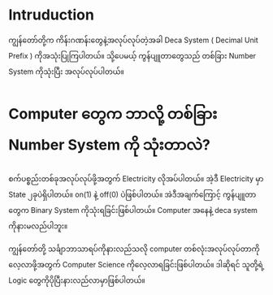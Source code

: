 # Intruduction

ကျွန်တော်တို့က ကိန်းဂဏန်းတွေနဲ့အလုပ်လုပ်တဲ့အခါ Deca System ( Decimal Unit Prefix ) ကိုအသုံးပြုကြပါတယ်။
သို့ပေမယ့် ကွန်ပျူတာတွေသည် တစ်ခြား Number System ကိုသုံးပြီး အလုပ်လုပ်ပါတယ်။

# Computer တွေက ဘာလို့ တစ်ခြား Number System ကို သုံးတာလဲ?

စက်ပစ္စည်းတစ်ခုအလုပ်လုပ်ဖို့အတွက် Electricity လိုအပ်ပါတယ်။ အဲ့ဒီ Electricity မှာ State ၂ခုပဲရှိပါတယ်။ on(1) နဲ့ off(0) ပဲဖြစ်ပါတယ်။ အဲဒီအချက်ကြောင့် ကွန်ပျူတာတွေက Binary System ကိုသုံးရခြင်းဖြစ်ပါတယ်။ Computer အနေနဲ့ deca system ကိုနားမလည်ပါဘူး။

ကျွန်တော်တို့ သင်္ချာဘာသာရပ်ကိုနားလည်သလို computer တစ်လုံးအလုပ်လုပ်တာကို လေ့လာဖို့အတွက် Computer Science ကိုလေ့လာရခြင်းဖြစ်ပါတယ်။ ဒါဆိုရင် သူတို့ရဲ့ Logic တွေကိုပိုပြီးနားလည်လာမှာဖြစ်ပါတယ်။